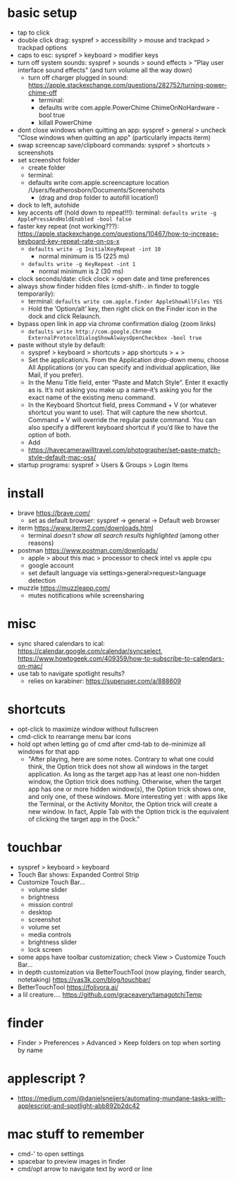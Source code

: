 # basic setup
* tap to click
* double click drag: syspref > accessibility > mouse and trackpad > trackpad options
* caps to esc: syspref > keyboard > modifier keys
* turn off system sounds: syspref > sounds > sound effects > "Play user interface sound effects" (and turn volume all the way down)
  * turn off charger plugged in sound: https://apple.stackexchange.com/questions/282752/turning-power-chime-off
    * terminal:
    * defaults write com.apple.PowerChime ChimeOnNoHardware -bool true
    * killall PowerChime
* dont close windows when quitting an app: syspref > general > uncheck "Close windows when quitting an app" (particularly impacts iterm)
* swap screencap save/clipboard commands: syspref > shortcuts > screenshots
* set screenshot folder
  * create folder
  * terminal:
  * defaults write com.apple.screencapture location /Users/featherosborn/Documents/Screenshots
    * (drag and drop folder to autofill location!)
* dock to left, autohide
* key accents off (hold down to repeat!!!): terminal: `defaults write -g ApplePressAndHoldEnabled -bool false`
* faster key repeat (not working???): https://apple.stackexchange.com/questions/10467/how-to-increase-keyboard-key-repeat-rate-on-os-x
  * `defaults write -g InitialKeyRepeat -int 10`
    * normal minimum is 15 (225 ms)
  * `defaults write -g KeyRepeat -int 1`
    * normal minimum is 2 (30 ms)
* clock seconds/date: click clock > open date and time preferences
* always show finder hidden files (cmd-shift-. in finder to toggle temporarily):
  * terminal: `defaults write com.apple.finder AppleShowAllFiles YES`
  * Hold the ‘Option/alt’ key, then right click on the Finder icon in the dock and click Relaunch.
* bypass open link in app via chrome confirmation dialog (zoom links)
  * `defaults write http://com.google.Chrome ExternalProtocolDialogShowAlwaysOpenCheckbox -bool true`
* paste without style by default:
  * syspref > keyboard > shortcuts > app shortcuts > + >
  * Set the application/s. From the Application drop-down menu, choose All Applications (or you can specify and individual application, like Mail, if you prefer).
  * In the Menu Title field, enter “Paste and Match Style”. Enter it exactly as is. It’s not asking you make up a name–it’s asking you for the exact name of the existing menu command.
  * In the Keyboard Shortcut field, press Command + V (or whatever shortcut you want to use). That will capture the new shortcut. Command + V will override the regular paste command. You can also specify a different keyboard shortcut if you’d like to have the option of both.
  * Add
  * https://havecamerawilltravel.com/photographer/set-paste-match-style-default-mac-osx/
* startup programs: syspref > Users & Groups > Login Items

# install
* brave https://brave.com/
  * set as default browser: syspref -> general -> Default web browser
* iterm https://www.iterm2.com/downloads.html
  * terminal _doesn't show all search results highlighted_ (among other reasons)
* postman https://www.postman.com/downloads/
  * apple > about this mac > processor to check intel vs apple cpu
  * google account
  * set default language via settings>general>request>language detection
* muzzle https://muzzleapp.com/
  * mutes notifications while screensharing

# misc
* sync shared calendars to ical: https://calendar.google.com/calendar/syncselect, https://www.howtogeek.com/409359/how-to-subscribe-to-calendars-on-mac/
* use tab to navigate spotlight results?
  * relies on karabiner: https://superuser.com/a/888609

# shortcuts
* opt-click to maximize window without fullscreen
* cmd-click to rearrange menu bar icons
* hold opt when letting go of cmd after cmd-tab to de-minimize all windows for that app
  * "After playing, here are some notes. Contrary to what one could think, the Option trick does not show all windows in the target application. As long as the target app has at least one non-hidden window, the Option trick does nothing. Otherwise, when the target app has one or more hidden window(s), the Option trick shows one, and only one, of these windows. More interesting yet : with apps like the Terminal, or the Activity Monitor, the Option trick will create a new window. In fact, Apple Tab with the Option trick is the equivalent of clicking the target app in the Dock."


# touchbar
* syspref > keyboard > keyboard
* Touch Bar shows: Expanded Control Strip
* Customize Touch Bar...
  * volume slider
  * brightness
  * mission control
  * desktop
  * screenshot
  * volume set
  * media controls
  * brightness slider
  * lock screen
* some apps have toolbar customization; check View > Customize Touch Bar...
* in depth customization via BetterTouchTool (now playing, finder search, notetaking) https://vas3k.com/blog/touchbar/
* BetterTouchTool https://folivora.ai/
* a lil creature.... https://github.com/graceavery/tamagotchiTemp


# finder
* Finder > Preferences > Advanced > Keep folders on top when sorting by name


# applescript ?
* https://medium.com/@danielsneijers/automating-mundane-tasks-with-applescript-and-spotlight-abb892b2dc42


# mac stuff to remember
* cmd-' to open settings
* spacebar to preview images in finder
* cmd/opt arrow to navigate text by word or line
